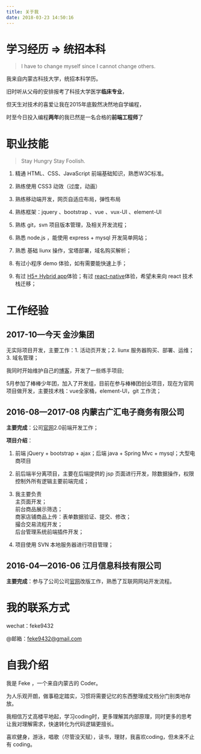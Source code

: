 ```yaml
---
title: 关于我
date: 2018-03-23 14:50:16
---
```


# 学习经历 => 统招本科 

>    
> I have to change myself since I cannot change others.

我来自内蒙古科技大学，统招本科学历。

旧时听从父母的安排报考了科技大学医学**临床专业**，

但天生对技术的喜爱让我在2015年底毅然决然地自学编程，

时至今日投入编程**两年**的我已然是一名合格的**前端工程师**了


# 职业技能

>    
> Stay Hungry Stay Foolish.

1. 精通 HTML、CSS、JavaScript 前端基础知识，熟悉W3C标准。

2. 熟练使用 CSS3 动效（过度，动画）

3. 熟练移动端开发，网页自适应布局，弹性布局

4. 熟练框架：jquery 、bootstrap 、vue 、vux-UI 、element-UI

5. 熟练 git，svn 项目版本管理，及相关开发流程；

6. 熟悉 node.js ，能使用 express + mysql 开发简单网站；

7. 熟悉 基础 liunx 操作，宝塔部署，域名购买解析；

8. 有过小程序 demo 体验，如有需要能快速上手；

9. 有过 [H5+ Hybrid app](http://www.dcloud.io/runtime.html)体验；有过 [react-native](https://facebook.github.io/react-native/)体验，希望未来向 react 技术栈迁移；

# 工作经验

## **2017-10**—**今天** 金沙集团

无实际项目开发，主要工作：1. 活动页开发；2. liunx 服务器购买、部署、运维；3. 域名管理；

我同时开始维护自己的[博客](https://feke9432.github.io/)，开发了一些练手项目;

5月参加了棒棒少年团，加入了开发组，目前在参与棒棒团创业项目，现在为官网项目做开发，主要技术栈：vue全家桶，element-UI，git 工作流；

## **2016-08**—**2017-08** 内蒙古广汇电子商务有限公司

**主要完成**：公司[官网](http://www.ky3658.com/)2.0前端开发工作；

**项目介绍**：
1. 前端 jQuery + bootstrap + ajax；后端 java + Spring Mvc + mysql；大型电商项目

2. 前后端半分离项目，主要在后端提供的 jsp 页面进行开发，除数据操作，权限控制外所有逻辑主要前端完成；

3. 我主要负责  
主页面开发；  
前台商品展示筛选；  
商家店铺商品上传：表单数据验证、提交、修改；  
撮合交易流程开发；  
后台管理系统前端插件开发；  

4. 项目使用 SVN 本地服务器进行项目管理；

## **2016-04**—**2016-06** 江月信息科技有限公司

**主要完成**：参与了公司公司[官网](http://www.moonline.cc/)改版工作，熟悉了互联网网站开发流程。

# 我的联系方式


wechat：feke9432

@邮箱：feke9432@gmail.com

# 自我介绍

我是 Feke ，一个来自内蒙古的 Coder。

为人乐观开朗，做事稳定踏实，习惯将需要记忆的东西整理成文档分门别类地存放。

我相信万丈高楼平地起，学习coding时，更多理解其内部原理，同时更多的思考让我对理解需求，快速转化为代码逻辑更擅长。

喜欢健身，游泳，唱歌（尽管没天赋），读书，理财，我喜欢coding，但未来不止有 coding。
